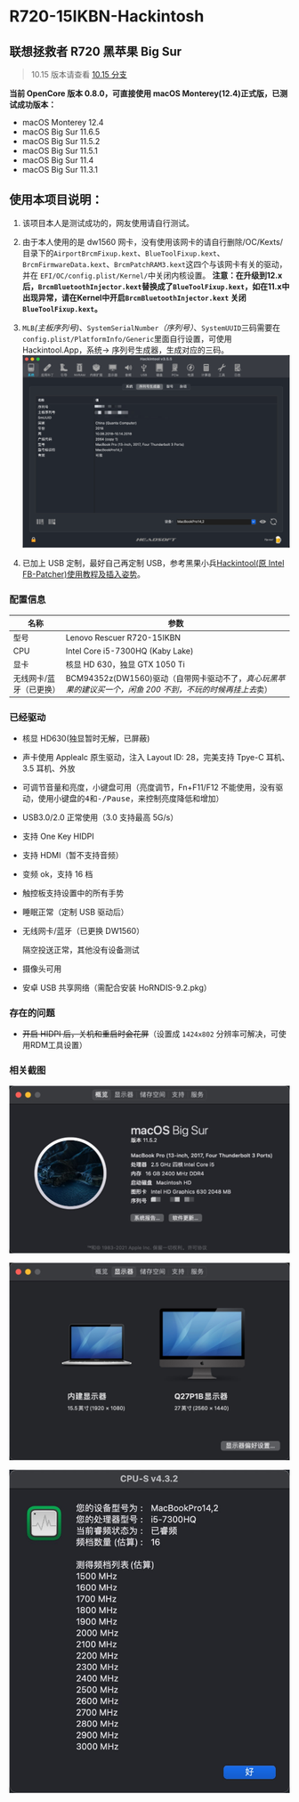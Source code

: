 # R720-15IKBN-Hackintosh

## 联想拯救者 R720 黑苹果 Big Sur

> 10.15 版本请查看 [10.15 分支](https://github.com/Jonny-china/R720-15IKBN-Hackintosh/tree/10.15)

**当前 OpenCore 版本 0.8.0，可直接使用 macOS Monterey(12.4)正式版，已测试成功版本：**

- macOS Monterey 12.4
- macOS Big Sur 11.6.5
- macOS Big Sur 11.5.2
- macOS Big Sur 11.5.1
- macOS Big Sur 11.4
- macOS Big Sur 11.3.1

## 使用本项目说明：

1. 该项目本人是测试成功的，网友使用请自行测试。

2. 由于本人使用的是 dw1560 网卡，没有使用该网卡的请自行删除/OC/Kexts/目录下的`AirportBrcmFixup.kext`、`BlueToolFixup.kext`、`BrcmFirmwareData.kext`、`BrcmPatchRAM3.kext`这四个与该网卡有关的驱动，并在 `EFI/OC/config.plist/Kernel/`中关闭内核设置。
   **注意：在升级到12.x后，`BrcmBluetoothInjector.kext`替换成了`BlueToolFixup.kext`，如在11.x中出现异常，请在Kernel中开启`BrcmBluetoothInjector.kext` 关闭`BlueToolFixup.kext`。**

3. `MLB`_(主板序列号)_、`SystemSerialNumber`_（序列号）_、`SystemUUID`三码需要在 `config.plist/PlatformInfo/Generic`里面自行设置，可使用 Hackintool.App，系统-> 序列号生成器，生成对应的三码。<img src="photo/2.png" alt="2.png" style="zoom:50%;" />

4. 已加上 USB 定制，最好自己再定制 USB，参考黑果小兵[Hackintool(原 Intel FB-Patcher)使用教程及插入姿势](https://blog.daliansky.net/Intel-FB-Patcher-tutorial-and-insertion-pose.html#定制usb)。

### 配置信息

| 名称                    | 参数                                                                                                       |
| ----------------------- | ---------------------------------------------------------------------------------------------------------- |
| 型号                    | Lenovo Rescuer R720-15IKBN                                                                                 |
| CPU                     | Intel Core i5-7300HQ (Kaby Lake)                                                                           |
| 显卡                    | 核显 HD 630，独显 GTX 1050 Ti                                                                              |
| 无线网卡/蓝牙（已更换） | BCM94352z(DW1560)驱动（自带网卡驱动不了，*真心玩黑苹果的建议买一个，闲鱼 200 不到，不玩的时候再挂上去*卖） |

### 已经驱动

- 核显 HD630(独显暂时无解，已屏蔽)

- 声卡使用 Applealc 原生驱动，注入 Layout ID: 28，完美支持 Tpye-C 耳机、3.5 耳机、外放

- 可调节音量和亮度，小键盘可用（亮度调节，Fn+F11/F12 不能使用，没有驱动，使用小键盘的<kbd>4</kbd>和<kbd>-/Pause</kbd>，来控制亮度降低和增加）

- USB3.0/2.0 正常使用（3.0 支持最高 5G/s）

- 支持 One Key HIDPI

- 支持 HDMI（暂不支持音频）

- 变频 ok，支持 16 档

- 触控板支持设置中的所有手势

- 睡眠正常（定制 USB 驱动后）

- 无线网卡/蓝牙（已更换 DW1560）

  隔空投送正常，其他没有设备测试

- 摄像头可用

- 安卓 USB 共享网络（需配合安装 HoRNDIS-9.2.pkg）

### 存在的问题

- ~~开启 HIDPI 后，关机和重启时会花屏~~（设置成 `1424x802` 分辨率可解决，可使用RDM工具设置）

### 相关截图

![1.png](photo/1.png)

![4.jpeg](photo/4.jpg)

![3.jpeg](photo/3.jpg)
